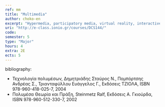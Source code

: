 ```yaml
---
ref: mm
title: "Multimedia"
author: choko-en
excerpt: "Hypermedia, participatory media, virtual reality, interactive narrative, interactivity. Multimedia system design. Entertainment and Educational Multimedia. Geographic Information Systems. Multimedia programming."
uri: "http://e-class.ionio.gr/courses/DCS144/"
code: 
semester: 5
type: "Major"
hours: 4
extra: 2Ε
ects: 5
---
```



bibliography: 
  - Τεχνολογία πολυμέσων, Δημητριάδης Σταύρος Ν., Πομπόρτσης Ανδρέας Σ., Τριανταφύλλου Ευάγγελος Γ., Εκδόσεις ΤΖΙΟΛΑ, ISBN 978-960-418-025-7, 2004
  - Πολυμέσα Θεωρία και Πράξη, Steinmetz Ralf, Εκδόσεις Α. Γκιούρδα, ISBN 978-960-512-330-7, 2002


